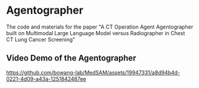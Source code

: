 # Agentographer
The code and materials for the paper "A CT Operation Agent Agentographer built on Multimodal Large Language Model versus Radiographer in Chest CT Lung Cancer Screening"
## Video Demo of the Agentographer
https://github.com/bowang-lab/MedSAM/assets/19947331/a8d94b4d-0221-4d09-a43a-1251842487ee
